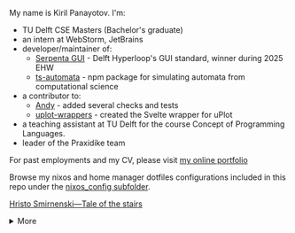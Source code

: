 My name is Kiril Panayotov. I'm:

- TU Delft CSE Masters (Bachelor's graduate)
- an intern at WebStorm, JetBrains
- developer/maintainer of: 
   - [Serpenta GUI](https://github.com/delft-hyperloop/serpenta) - Delft Hyperloop's GUI standard, winner during 2025 EHW
   - [ts-automata](https://github.com/zakrok/ts-automata) - npm package for simulating automata from computational science
- a contributor to: 
   - [Andy](https://github.com/SERG-Delft/andy) - added several checks and tests
   - [uplot-wrappers](https://github.com/skalinichev/uplot-wrappers) - created the Svelte wrapper for uPlot
- a teaching assistant at TU Delft for the course Concept of Programming Languages.
- leader of the Praxidike team

For past employments and my CV, please visit [my online portfolio](https://zakrok.dev)

Browse my nixos and home manager dotfiles configurations included in this repo under the [nixos_config subfolder](./nixos_config).

[Hristo Smirnenski—Tale of the stairs](./tale_of_the_stairs.md)

<details>
   <summary>More</summary>
   <picture>
     <source
       srcset="https://github-readme-stats.vercel.app/api?username=zakrok&show_icons=true&theme=dark"
       media="(prefers-color-scheme: dark)"
     />
     <source
       srcset="https://github-readme-stats.vercel.app/api?username=zakrok09&show_icons=true"
       media="(prefers-color-scheme: light), (prefers-color-scheme: no-preference)"
     />
     <img src="https://github-readme-stats.vercel.app/api?username=zakrok09&show_icons=true" />
   </picture>
   
   ---
   
   - **act**
   
   ```ts
   𝙞𝙛 (𝙘𝙤𝙢𝙥𝙡𝙖𝙞𝙣𝙞𝙣𝙜 === 𝙩𝙧𝙪𝙚) 
     𝙖𝙘𝙝𝙞𝙚𝙫𝙖𝙗𝙞𝙡𝙞𝙩𝙮 = 𝙛𝙖𝙡𝙨𝙚;
     // written sometime between 2017-2020
   ```
   
   ```
   Amor et melle et felle est fecundissimus.
   
   Solus cum sis voluntarie immaturus, magna consequi potes.
   ```
</details>
